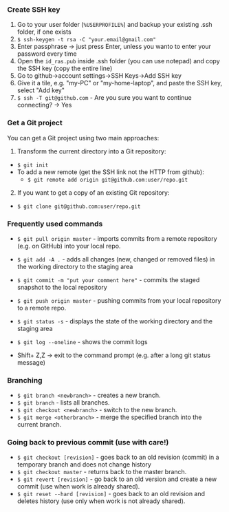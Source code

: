 ### Create SSH key

1. Go to your user folder (`%USERPROFILE%`) and backup your existing .ssh folder, if one exists
2. `$ ssh-keygen -t rsa -C "your.email@gmail.com"`
3. Enter passphrase -> just press Enter, unless you wanto to enter your password every time
4. Open the `id_ras.pub` inside .ssh folder (you can use notepad) and copy the SSH key (copy the entire line)
5. Go to github->account settings->SSH Keys->Add SSH key
6. Give it a tile, e.g. "my-PC" or "my-home-laptop", and paste the SSH key, select "Add key"
7. `$ ssh -T git@github.com` - Are you sure you want to continue connecting? -> Yes

### Get a Git project

You can get a Git project using two main approaches:

1. Transform the current directory into a Git repository:
 * `$ git init`
 * To add a new remote (get the SSH link not the HTTP from github): 
   * `$ git remote add origin git@github.com:user/repo.git`
2. If you want to get a copy of an existing Git repository:
 * `$ git clone git@github.com:user/repo.git`

### Frequently used commands

* `$ git pull origin master` - imports commits from a remote repository (e.g. on GitHub) into your local repo.
* `$ git add -A .` - adds all changes (new, changed or removed files) in the working directory to the staging area
* `$ git commit -m "put your comment here"` - commits the staged snapshot to the local repository
* `$ git push origin master` - pushing commits from your local repository to a remote repo.

* `$ git status -s` - displays the state of the working directory and the staging area
* `$ git log --oneline` - shows the commit logs
* Shift+ Z,Z -> exit to the command prompt (e.g. after a long git status message)

### Branching

* `$ git branch <newbranch>` - creates a new branch.
* `$ git branch` - lists all branches.
* `$ git checkout <newbranch>` - switch to the new branch.
* `$ git merge <otherbranch>` - merge the specified branch into the current branch. 

### Going back to previous commit (use with care!)

* `$ git checkout [revision]` - goes back to an old revision (commit) in a temporary branch and does not change history
* `$ git checkout master` - returns back to the master branch.
* `$ git revert [revision]` - go back to an old version and create a new commit (use when work is already shared).
* `$ git reset --hard [revision]` - goes back to an old revision and deletes history (use only when work is not already shared).
